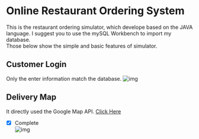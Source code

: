 # Online Restaurant Ordering System
This is the restaurant ordering simulator, which develope based on the JAVA language. I suggest you to use the mySQL Workbench to import my database.  
Those below show the simple and basic features of simulator.

## Customer Login
Only the enter information match the database.
![img](https://github.com/shirongzheng/CSC322-Online-Restaurant-Ordering-System/blob/master/GIF/CustomerLogin.gif)  

## Delivery Map
It directly used the Google Map API.  [Click Here](https://github.com/shirongzheng/CSC322-Online-Restaurant-Ordering-System/blob/master/src/GoogleMapWithSearchAndDirection.html)  
-[x] Complete  
![img](https://github.com/shirongzheng/CSC322-Online-Restaurant-Ordering-System/blob/master/GIF/Map.gif)
